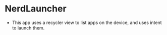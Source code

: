 # NerdLauncher

- This app uses a recycler view to list apps on the device, and uses intent to launch them.

